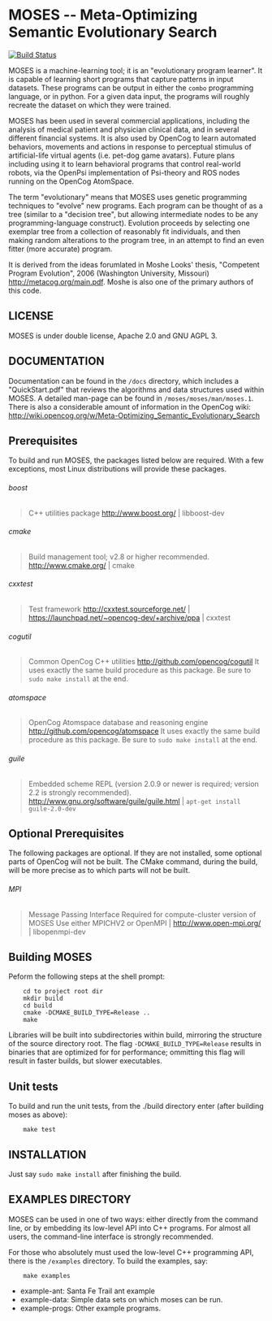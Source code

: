 
MOSES -- Meta-Optimizing Semantic Evolutionary Search
=====================================================

[![Build Status](http://61.92.69.39:8080/buildStatus/icon?job=ci-moses-master)](http://61.92.69.39:8080/job/ci-moses-master)


MOSES is a machine-learning tool; it is an "evolutionary program
learner". It is capable of learning short programs that capture
patterns in input datasets.  These programs can be output in either
the `combo` programming language, or in python.  For a given data
input, the programs will roughly recreate the dataset on which they
were trained.

MOSES has been used in several commercial applications, including
the analysis of medical patient and physician clinical data, and
in several different financial systems.  It is also used by OpenCog
to learn automated behaviors, movements and actions in response to
perceptual stimulus of artificial-life virtual agents (i.e. pet-dog
game avatars). Future plans including using it to learn behavioral
programs that control real-world robots, via the OpenPsi implementation
of Psi-theory and ROS nodes running on the OpenCog AtomSpace.

The term "evolutionary" means that MOSES uses genetic programming
techniques to "evolve" new programs. Each program can be thought
of as a tree (similar to a "decision tree", but allowing intermediate
nodes to be any programming-language construct).  Evolution proceeds
by selecting one exemplar tree from a collection of reasonably fit
individuals, and then making random alterations to the program tree,
in an attempt to find an even fitter (more accurate) program.

It is derived from the ideas forumlated in Moshe Looks' thesis,
"Competent Program Evolution", 2006 (Washington University, Missouri)
http://metacog.org/main.pdf.  Moshe is also one of the primary authors
of this code.


LICENSE
-------
MOSES is under double license, Apache 2.0 and GNU AGPL 3.


DOCUMENTATION
-------------
Documentation can be found in the `/docs` directory, which includes a
"QuickStart.pdf" that reviews the algorithms and data structures
used within MOSES.  A detailed man-page can be found in
`/moses/moses/man/moses.1`.  There is also a considerable amount of
information in the OpenCog wiki:
http://wiki.opencog.org/w/Meta-Optimizing_Semantic_Evolutionary_Search

Prerequisites
-------------
To build and run MOSES, the packages listed below are required. With a
few exceptions, most Linux distributions will provide these packages.

###### boost
> C++ utilities package
> http://www.boost.org/ | libboost-dev

###### cmake
> Build management tool; v2.8 or higher recommended.
> http://www.cmake.org/ | cmake

###### cxxtest
> Test framework
> http://cxxtest.sourceforge.net/ |
> https://launchpad.net/~opencog-dev/+archive/ppa | cxxtest

###### cogutil
> Common OpenCog C++ utilities
> http://github.com/opencog/cogutil
> It uses exactly the same build procedure as this package. Be sure
  to `sudo make install` at the end.

###### atomspace
> OpenCog Atomspace database and reasoning engine
> http://github.com/opencog/atomspace
> It uses exactly the same build procedure as this package. Be sure
  to `sudo make install` at the end.

###### guile
> Embedded scheme REPL (version 2.0.9 or newer is required; version 2.2
  is strongly recommended).
> http://www.gnu.org/software/guile/guile.html | `apt-get install guile-2.0-dev`

Optional Prerequisites
----------------------
The following packages are optional. If they are not installed, some
optional parts of OpenCog will not be built.  The CMake command, during
the build, will be more precise as to which parts will not be built.

###### MPI
> Message Passing Interface
> Required for compute-cluster version of MOSES
> Use either MPICHV2 or OpenMPI |
> http://www.open-mpi.org/ | libopenmpi-dev

Building MOSES
--------------
Peform the following steps at the shell prompt:
```
    cd to project root dir
    mkdir build
    cd build
    cmake -DCMAKE_BUILD_TYPE=Release ..
    make
```
Libraries will be built into subdirectories within build, mirroring the
structure of the source directory root. The flag
`-DCMAKE_BUILD_TYPE=Release`
results in binaries that are optimized for for performance; ommitting
this flag will result in faster builds, but slower executables.

Unit tests
----------
To build and run the unit tests, from the ./build directory enter (after
building moses as above):
```
    make test
```

INSTALLATION
------------
Just say `sudo make install`  after finishing the build.


EXAMPLES DIRECTORY
------------------
MOSES can be used in one of two ways: either directly from the command
line, or by embedding its low-level API into C++ programs. For almost
all users, the command-line interface is strongly recommended.

For those who absolutely must used the low-level C++ programming API,
there is the `/examples` directory.  To build the examples, say:
```
    make examples
```
* example-ant: Santa Fe Trail ant example
* example-data: Simple data sets on which moses can be run.
* example-progs: Other example programs.
